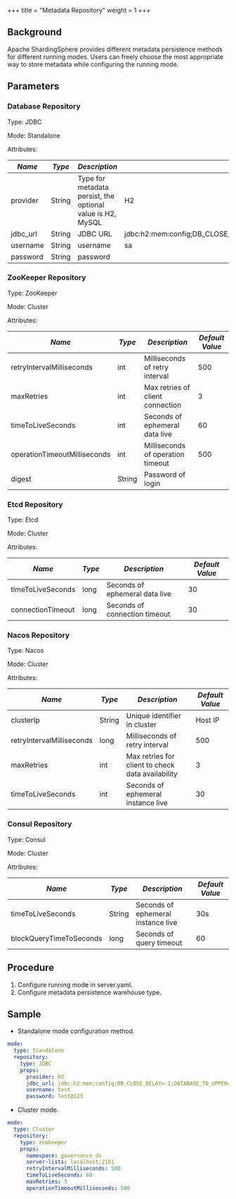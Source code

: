 +++
title = "Metadata Repository"
weight = 1
+++

## Background

Apache ShardingSphere provides different metadata persistence methods for different running modes. Users can freely choose the most appropriate way to store metadata while configuring the running mode.

## Parameters

### Database Repository

Type: JDBC

Mode: Standalone

Attributes:

| *Name*   | *Type* | *Description*                                              | *Default Value*                                                         |
|----------|--------|------------------------------------------------------------|-------------------------------------------------------------------------|
| provider | String | Type for metadata persist, the optional value is H2, MySQL | H2                                                                      |
| jdbc_url | String | JDBC URL                                                   | jdbc:h2:mem:config;DB_CLOSE_DELAY=-1;DATABASE_TO_UPPER=false;MODE=MYSQL |
| username | String | username                                                   | sa                                                                      |
| password | String | password                                                   |                                                                         |


### ZooKeeper Repository

Type: ZooKeeper

Mode: Cluster

Attributes:

| *Name*                       | *Type* | *Description*                     | *Default Value* |
|------------------------------|--------|-----------------------------------|-----------------|
| retryIntervalMilliseconds    | int    | Milliseconds of retry interval    | 500             |
| maxRetries                   | int    | Max retries of client connection  | 3               |
| timeToLiveSeconds            | int    | Seconds of ephemeral data live    | 60              |
| operationTimeoutMilliseconds | int    | Milliseconds of operation timeout | 500             |
| digest                       | String | Password of login                 |                 |

### Etcd Repository

Type: Etcd

Mode: Cluster

Attributes:

| *Name*            | *Type* | *Description*                  | *Default Value* |
|-------------------|--------|--------------------------------|-----------------|
| timeToLiveSeconds | long   | Seconds of ephemeral data live | 30              |
| connectionTimeout | long   | Seconds of connection timeout  | 30              |

### Nacos Repository

Type: Nacos

Mode: Cluster

Attributes:

| *Name*                    | *Type* | *Description*                                     | *Default Value* |
|---------------------------|--------|---------------------------------------------------|-----------------|
| clusterIp                 | String | Unique identifier in cluster                      | Host IP         |
| retryIntervalMilliseconds | long   | Milliseconds of retry interval                    | 500             |
| maxRetries                | int    | Max retries for client to check data availability | 3               |
| timeToLiveSeconds         | int    | Seconds of ephemeral instance live                | 30              |

### Consul Repository

Type: Consul

Mode: Cluster

Attributes:

| *Name*                  | *Type* | *Description*                      | *Default Value* |
|-------------------------|--------|------------------------------------|-----------------|
| timeToLiveSeconds       | String | Seconds of ephemeral instance live | 30s             |
| blockQueryTimeToSeconds | long   | Seconds of query timeout           | 60              |

## Procedure

1. Configure running mode in server.yaml.
1. Configure metadata persistence warehouse type.

## Sample

- Standalone mode configuration method.

```yaml
mode:
  type: Standalone
  repository:
    type: JDBC
    props:
      provider: H2
      jdbc_url: jdbc:h2:mem:config;DB_CLOSE_DELAY=-1;DATABASE_TO_UPPER=false;MODE=MYSQL
      username: test
      password: Test@123
```

- Cluster mode.

```yaml
mode:
  type: Cluster
  repository:
    type: zookeeper
    props:
      namespace: governance_ds
      server-lists: localhost:2181
      retryIntervalMilliseconds: 500
      timeToLiveSeconds: 60
      maxRetries: 3
      operationTimeoutMilliseconds: 500
```
